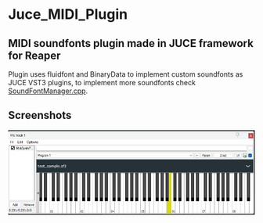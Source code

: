 # Juce_MIDI_Plugin
## MIDI soundfonts plugin made in JUCE framework for Reaper
Plugin uses fluidfont and BinaryData to implement custom soundfonts as JUCE VST3 plugins, to implement more soundfonts check [SoundFontManager.cpp](Source/SoundFontManager.cpp).
## Screenshots
![Screenshot1](screen1.png)
